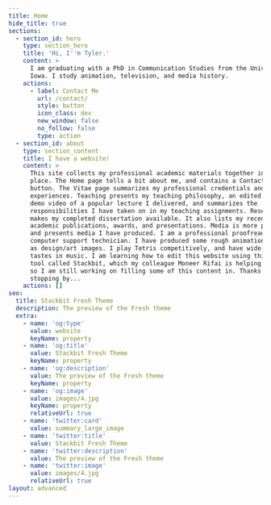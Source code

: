 ```yaml
---
title: Home
hide_title: true
sections:
  - section_id: hero
    type: section_hero
    title: 'Hi, I''m Tyler.'
    content: >
      I am graduating with a PhD in Communication Studies from the University of
      Iowa. I study animation, television, and media history.
    actions:
      - label: Contact Me
        url: /contact/
        style: button
        icon_class: dev
        new_window: false
        no_follow: false
        type: action
  - section_id: about
    type: section_content
    title: I have a website!
    content: >
      This site collects my professional academic materials together in one
      place. The Home page tells a bit about me, and contains a Contact Me
      button. The Vitae page summarizes my professional credentials and academic
      experiences. Teaching presents my teaching philosophy, an edited teaching
      demo video of a popular lecture I delivered, and summarizes the
      responsibilities I have taken on in my teaching assignments. Research
      makes my completed dissertation available. It also lists my recent
      academic publications, awards, and presentations. Media is more personal,
      and presents media I have produced. I am a professional proofreader and
      computer support technician. I have produced some rough animation, as well
      as design/art images. I play Tetris competitively, and have wide-ranging
      tastes in music. I am learning how to edit this website using this useful
      tool called Stackbit, which my colleague Moneer Rifai is helping me with,
      so I am still working on filling some of this content in. Thanks for
      stopping by...
    actions: []
seo:
  title: Stackbit Fresh Theme
  description: The preview of the Fresh theme
  extra:
    - name: 'og:type'
      value: website
      keyName: property
    - name: 'og:title'
      value: Stackbit Fresh Theme
      keyName: property
    - name: 'og:description'
      value: The preview of the Fresh theme
      keyName: property
    - name: 'og:image'
      value: images/4.jpg
      keyName: property
      relativeUrl: true
    - name: 'twitter:card'
      value: summary_large_image
    - name: 'twitter:title'
      value: Stackbit Fresh Theme
    - name: 'twitter:description'
      value: The preview of the Fresh theme
    - name: 'twitter:image'
      value: images/4.jpg
      relativeUrl: true
layout: advanced
---
```

